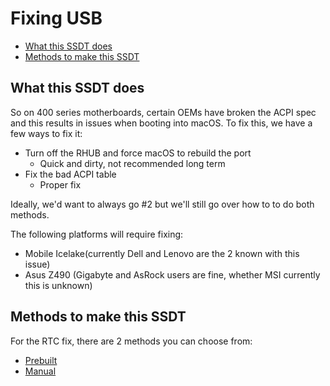 # Fixing USB

* [What this SSDT does](#what-this-ssdt-does)
* [Methods to make this SSDT](#methods-to-make-this-ssdt)

## What this SSDT does

So on 400 series motherboards, certain OEMs have broken the ACPI spec and this results in issues when booting into macOS. To fix this, we have a few ways to fix it:

* Turn off the RHUB and force macOS to rebuild the port
  * Quick and dirty, not recommended long term
* Fix the bad ACPI table
  * Proper fix

Ideally, we'd want to always go #2 but we'll still go over how to to do both methods.

The following platforms will require fixing:

* Mobile Icelake(currently Dell and Lenovo are the 2 known with this issue)
* Asus Z490 (Gigabyte and AsRock users are fine, whether MSI currently this is unknown)

## Methods to make this SSDT

For the RTC fix, there are 2 methods you can choose from:

* [Prebuilt](/Universal/rhub-methods/prebuilt.md)
* [Manual](/Universal/rhub-methods/manual.md)